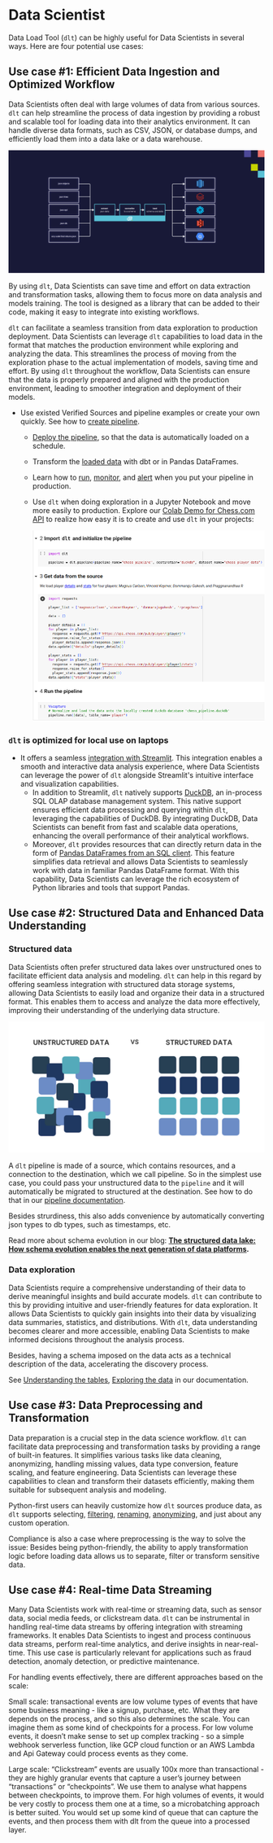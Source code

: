 # Data Scientist

Data Load Tool (`dlt`) can be highly useful for Data Scientists in several ways. Here are four
potential use cases:

## Use case #1: Efficient Data Ingestion and Optimized Workflow

Data Scientists often deal with large volumes of data from various sources. `dlt` can help
streamline the process of data ingestion by providing a robust and scalable tool for loading data
into their analytics environment. It can handle diverse data formats, such as CSV, JSON, or database
dumps, and efficiently load them into a data lake or a data warehouse.

![dlt-main](images/dlt-main.png)

By using `dlt`, Data Scientists can save time and effort on data extraction and transformation
tasks, allowing them to focus more on data analysis and models training. The tool is designed as a
library that can be added to their code, making it easy to integrate into existing workflows.

`dlt` can facilitate a seamless transition from data exploration to production deployment. Data
Scientists can leverage `dlt` capabilities to load data in the format that matches the production
environment while exploring and analyzing the data. This streamlines the process of moving from the
exploration phase to the actual implementation of models, saving time and effort. By using `dlt`
throughout the workflow, Data Scientists can ensure that the data is properly prepared and aligned
with the production environment, leading to smoother integration and deployment of their models.

- Use existed Verified Sources and pipeline examples or create your own quickly. See how to
  [create pipeline](../walkthroughs/create-a-pipeline).

  - [Deploy the pipeline](../walkthroughs/deploy-a-pipeline), so that the data
    is automatically loaded on a schedule.

  - Transform the [loaded data](../dlt-ecosystem/transformations/transforming-the-data) with
    dbt or in Pandas DataFrames.

  - Learn how to [run](../running-in-production/running),
    [monitor](../running-in-production/monitoring), and
    [alert](../running-in-production/alerting) when you put your pipeline in
    production.

  - Use `dlt` when doing exploration in a Jupyter Notebook and move more easily to production. Explore
    our
    [Colab Demo for Chess.com API](https://colab.research.google.com/drive/1NfSB1DpwbbHX9_t5vlalBTf13utwpMGx?usp=sharing)
    to realize how easy it is to create and use `dlt` in your projects:

    ![colab-demo](images/colab-demo.png)

### `dlt` is optimized for local use on laptops

- It offers a seamless
  [integration with Streamlit](../dlt-ecosystem/visualizations/understanding-the-tables#show-tables-and-data-in-the-destination).
  This integration enables a smooth and interactive data analysis experience, where Data Scientists
  can leverage the power of `dlt` alongside Streamlit's intuitive interface and visualization
  capabilities.
  - In addition to Streamlit, `dlt` natively supports
    [DuckDB](https://dlthub.com/docs/blog/is-duckdb-a-database-for-ducks), an in-process SQL OLAP
    database management system. This native support ensures efficient data processing and querying
    within `dlt`, leveraging the capabilities of DuckDB. By integrating DuckDB, Data Scientists can
    benefit from fast and scalable data operations, enhancing the overall performance of their
    analytical workflows.
  - Moreover, `dlt` provides resources that can directly return data in the form of
    [Pandas DataFrames from an SQL client](../dlt-ecosystem/visualizations/exploring-the-data).
    This feature simplifies data retrieval and allows Data Scientists to seamlessly work with data in
    familiar Pandas DataFrame format. With this capability, Data Scientists can leverage the rich
    ecosystem of Python libraries and tools that support Pandas.

## Use case #2:  Structured Data and Enhanced Data Understanding

### Structured data

Data Scientists often prefer structured data lakes over unstructured ones to facilitate efficient
data analysis and modeling. `dlt` can help in this regard by offering seamless integration with
structured data storage systems, allowing Data Scientists to easily load and organize their data in
a structured format. This enables them to access and analyze the data more effectively, improving
their understanding of the underlying data structure.

![structured-data](images/structured-data.png)

A `dlt` pipeline is made of a source, which contains resources, and a connection to the destination,
which we call pipeline. So in the simplest use case, you could pass your unstructured data to the
`pipeline` and it will automatically be migrated to structured at the destination. See how to do
that in our [pipeline documentation](../general-usage/pipeline).

Besides strurdiness, this also adds convenience by automatically converting json types to db types,
such as timestamps, etc.

Read more about schema evolution in our blog:
**[The structured data lake: How schema evolution enables the next generation of data platforms](https://dlthub.com/docs/blog/next-generation-data-platform).**

### Data exploration

Data Scientists require a comprehensive understanding of their data to derive meaningful insights
and build accurate models. `dlt` can contribute to this by providing intuitive and user-friendly
features for data exploration. It allows Data Scientists to quickly gain insights into their data by
visualizing data summaries, statistics, and distributions. With `dlt`, data understanding becomes
clearer and more accessible, enabling Data Scientists to make informed decisions throughout the
analysis process.

Besides, having a schema imposed on the data acts as a technical description of the data,
accelerating the discovery process.

See [Understanding the tables](../dlt-ecosystem/visualizations/understanding-the-tables),
[Exploring the data](../dlt-ecosystem/visualizations/exploring-the-data) in our
documentation.

## Use case #3: Data Preprocessing and Transformation

Data preparation is a crucial step in the data science workflow. `dlt` can facilitate data
preprocessing and transformation tasks by providing a range of built-in features. It simplifies
various tasks like data cleaning, anonymizing, handling missing values, data type conversion,
feature scaling, and feature engineering. Data Scientists can leverage these capabilities to clean
and transform their datasets efficiently, making them suitable for subsequent analysis and modeling.

Python-first users can heavily customize how `dlt` sources produce data, as `dlt` supports
selecting,
[filtering](../general-usage/resource#filter-transform-and-pivot-data),
[renaming](../general-usage/customising-pipelines/renaming_columns),
[anonymizing](../general-usage/customising-pipelines/pseudonymizing_columns),
and just about any custom operation.

Compliance is also a case where preprocessing is the way to solve the issue: Besides being
python-friendly, the ability to apply transformation logic before loading data allows us to
separate, filter or transform sensitive data.

## Use case #4: Real-time Data Streaming

Many Data Scientists work with real-time or streaming data, such as sensor data, social media feeds,
or clickstream data. `dlt` can be instrumental in handling real-time data streams by offering
integration with streaming frameworks. It enables Data Scientists to ingest and process continuous
data streams, perform real-time analytics, and derive insights in near-real-time. This use case is
particularly relevant for applications such as fraud detection, anomaly detection, or predictive
maintenance.

For handling events effectively, there are different approaches based on the scale:

Small scale: transactional events are low volume types of events that have some business meaning -
like a signup, purchase, etc. What they are depends on the process, and so this also determines the
scale. You can imagine them as some kind of checkpoints for a process. For low volume events, it
doesn’t make sense to set up complex tracking - so a simple webhook serverless function, like GCP
cloud function or an AWS Lambda and Api Gateway could process events as they come.

Large scale: “Clickstream” events are usually 100x more than transactional - they are highly
granular events that capture a user’s journey between “transactions” or “checkpoints”. We use them
to analyse what happens between checkpoints, to improve them. For high volumes of events, it would
be very costly to process them one at a time, so a microbatching approach is better suited. You
would set up some kind of queue that can capture the events, and then process them with dlt from the
queue into a processed layer.
